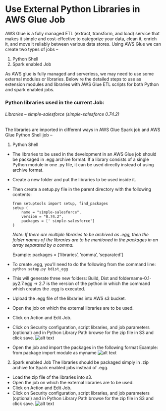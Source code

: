# Use External Python Libraries in AWS Glue Job
AWS Glue is a fully managed ETL (extract, transform, and load) service that makes it simple and cost-effective to categorize your data, clean it, enrich it, and move it reliably between various data stores. Using AWS Glue we can create two types of jobs – 
1.	Python Shell
2.	Spark enabled Job

As AWS glue is fully managed and serverless, we may need to use some external modules or libraries. Below re the detailed steps to use as extension modules and libraries with AWS Glue ETL scripts for both Python and spark enabled jobs.

### Python libraries used in the current Job:
###### Libraries – simple-salesforce (simple-salesforce 0.74.2)
The libraries are imported in different ways in AWS Glue Spark job and AWS Glue Python Shell job – 
1.	Python Shell
* The libraries to be used in the development in an AWS Glue job should be packaged in .egg archive format. If a library consists of a single Python module in one .py file, it can be used directly instead of using archive format.
* Create a new folder and put the libraries to be used inside it.
* Then create a setup.py file in the parent directory with the following contents:

    ```
    from setuptools import setup, find_packages
    setup (
        name = "simple-salesforce",
        version = "0.74.2",
        packages = [' simple-salesforce']
    )
    ```
    *Note: If there are multiple libraries to be archived as .egg, then the folder names of the libraries are to be mentioned in the packages in an array separated by a comma.*

    Example: packages = [‘libraries’, ’comma’, ’separated’]
* To create .egg, you’ll need to do the following from the command line:
    `python setup.py bdist_egg`
* This will generate three new folders:
Build, Dist and foldername-0.1-py2.7.egg -> 2.7 is the version of the python in which the command which creates the .egg is executed.
* Upload the .egg file of the libraries into AWS s3 bucket.
* Open the job on which the external libraries are to be used.
* Click on Action and Edit Job.
* Click on Security configuration, script libraries, and job parameters (optional) and in Python Library Path browse for the zip file in S3 and click save.
![alt text](https://i.ibb.co/PQGv4Kv/adding-library-path.png")
* Open the job and import the packages in the following format
Example: from package import module as myname
![alt text](https://i.ibb.co/q08J1kb/importing-library.png)

2.	Spark enabled Job
The libraries should be packaged simply in .zip archive for Spark enabled jobs instead of .egg.
* Load the zip file of the libraries into s3.
* Open the job on which the external libraries are to be used.
* Click on Action and Edit Job.
* Click on Security configuration, script libraries, and job parameters (optional) and in Python Library Path browse for the zip file in S3 and click save.
![alt text](https://i.ibb.co/DDYhGkD/spark-job.png)
 





